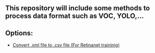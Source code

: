 ## This repository will include some methods to process data format such as VOC, YOLO,...

## Options:
- [Convert .xml file to .csv file (For Retinanet traininig)](convert_xml_csv.py)
